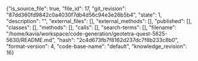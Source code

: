 {"is_source_file": true, "file_id": 17, "git_revision": "87dd360fd9842c0a4030f7db4d56c94e3e26b5b4", "state": 1, "description": "", "external_files": [], "external_methods": [], "published": [], "classes": [], "methods": [], "calls": [], "search-terms": [], "filename": "/home/kavia/workspace/code-generation/geotetra-quest-5625-5630/README.md", "hash": "2c4d673fb7f8162d237dc7f8b233c8b0", "format-version": 4, "code-base-name": "default", "knowledge_revision": 16}